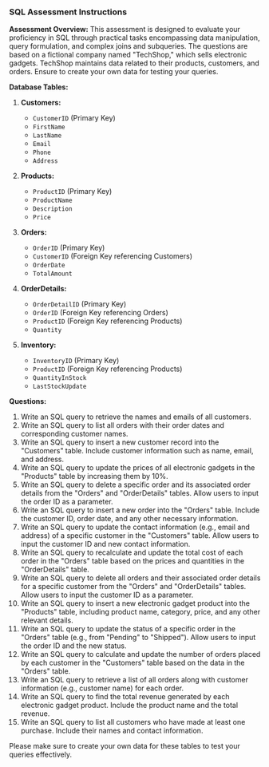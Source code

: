 ### SQL Assessment Instructions

**Assessment Overview:**
This assessment is designed to evaluate your proficiency in SQL through practical tasks encompassing data manipulation, query formulation, and complex joins and subqueries. The questions are based on a fictional company named "TechShop," which sells electronic gadgets. TechShop maintains data related to their products, customers, and orders. Ensure to create your own data for testing your queries.

**Database Tables:**

1. **Customers:**

   - `CustomerID` (Primary Key)
   - `FirstName`
   - `LastName`
   - `Email`
   - `Phone`
   - `Address`

2. **Products:**

   - `ProductID` (Primary Key)
   - `ProductName`
   - `Description`
   - `Price`

3. **Orders:**

   - `OrderID` (Primary Key)
   - `CustomerID` (Foreign Key referencing Customers)
   - `OrderDate`
   - `TotalAmount`

4. **OrderDetails:**

   - `OrderDetailID` (Primary Key)
   - `OrderID` (Foreign Key referencing Orders)
   - `ProductID` (Foreign Key referencing Products)
   - `Quantity`

5. **Inventory:**
   - `InventoryID` (Primary Key)
   - `ProductID` (Foreign Key referencing Products)
   - `QuantityInStock`
   - `LastStockUpdate`

**Questions:**

1. Write an SQL query to retrieve the names and emails of all customers.
2. Write an SQL query to list all orders with their order dates and corresponding customer names.
3. Write an SQL query to insert a new customer record into the "Customers" table. Include customer information such as name, email, and address.
4. Write an SQL query to update the prices of all electronic gadgets in the "Products" table by increasing them by 10%.
5. Write an SQL query to delete a specific order and its associated order details from the "Orders" and "OrderDetails" tables. Allow users to input the order ID as a parameter.
6. Write an SQL query to insert a new order into the "Orders" table. Include the customer ID, order date, and any other necessary information.
7. Write an SQL query to update the contact information (e.g., email and address) of a specific customer in the "Customers" table. Allow users to input the customer ID and new contact information.
8. Write an SQL query to recalculate and update the total cost of each order in the "Orders" table based on the prices and quantities in the "OrderDetails" table.
9. Write an SQL query to delete all orders and their associated order details for a specific customer from the "Orders" and "OrderDetails" tables. Allow users to input the customer ID as a parameter.
10. Write an SQL query to insert a new electronic gadget product into the "Products" table, including product name, category, price, and any other relevant details.
11. Write an SQL query to update the status of a specific order in the "Orders" table (e.g., from "Pending" to "Shipped"). Allow users to input the order ID and the new status.
12. Write an SQL query to calculate and update the number of orders placed by each customer in the "Customers" table based on the data in the "Orders" table.
13. Write an SQL query to retrieve a list of all orders along with customer information (e.g., customer name) for each order.
14. Write an SQL query to find the total revenue generated by each electronic gadget product. Include the product name and the total revenue.
15. Write an SQL query to list all customers who have made at least one purchase. Include their names and contact information.

Please make sure to create your own data for these tables to test your queries effectively.

